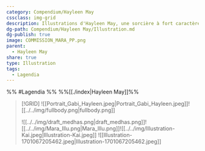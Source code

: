 ```yaml
---
category: Compendium/Hayleen May
cssclass: img-grid
description: Illustrations d'Hayleen May, une sorcière à fort caractère !
dg-path: Compendium/Hayleen May/Illustration.md
dg-publish: true
image: COMMISSION_MARA_PP.png
parent:
  - Hayleen May
share: true
type: Illustration
tags:
  - Lagendia
---
```



%% #Lagendia %%
%%[[./index|Hayleen May]]%%

> [!GRID]
>![[Portrait_Gabi_Hayleen.jpeg|Portrait_Gabi_Hayleen.jpeg]]![[../../img/fullbody.png|fullbody.png]]
>
>![[../../img/draft_medhas.png|draft_medhas.png]]![[../../img/Mara_Illu.png|Mara_Illu.png]]![[../../img/Illustration-Kai.jpeg|Illustration-Kai.jpeg]] ![[Illustration-1701067205462.jpeg|Illustration-1701067205462.jpeg]]